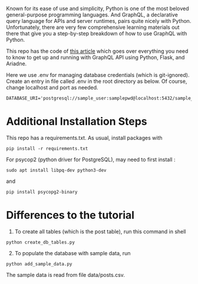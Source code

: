 Known for its ease of use and simplicity, Python is one of the most beloved general-purpose programming languages. And GraphQL, a declarative query language for APIs and server runtimes, pairs quite nicely with Python. Unfortunately, there are very few comprehensive learning materials out there that give you a step-by-step breakdown of how to use GraphQL with Python.

This repo has the code of [this article](https://www.apollographql.com/blog/complete-api-guide) which goes over everything you need to know to get up and running with GraphQL API using Python, Flask, and Ariadne.

Here we use .env for managing database credentials (which is git-ignored). Create an entry in file called .env
 in the root directory as below. Of course, change localhost and port as needed.

```
DATABASE_URI='postgresql://sample_user:samplepwd@localhost:5432/sample_db'
```

# Additional Installation Steps

This repo has a requirements.txt. As usual, install packages with

```
pip install -r requirements.txt
```

For psycop2 (python driver for PostgreSQL), may need to first install :

```
sudo apt install libpq-dev python3-dev
```

and 

```
pip install psycopg2-binary
```


# Differences to the tutorial

1. To create all tables (which is the post table), run this command in shell

```
python create_db_tables.py
```

2. To populate the database with sample data, run

```
python add_sample_data.py
````

The sample data is read from file data/posts.csv.
